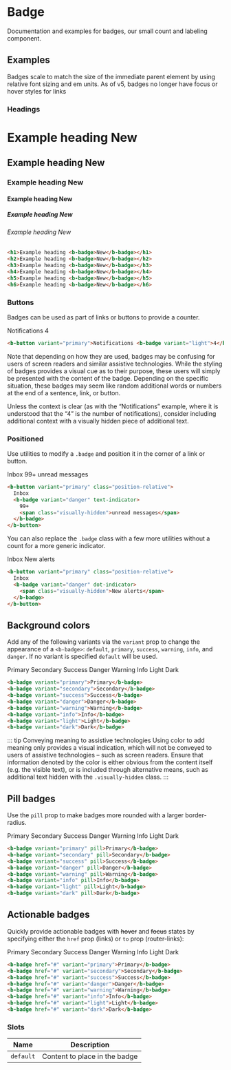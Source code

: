 # Badge

Documentation and examples for badges, our small count and labeling component.

## Examples

Badges scale to match the size of the immediate parent element by using relative font sizing and em units. As of v5, badges no longer have focus or hover styles for links

### Headings

<ClientOnly>
    <b-card class="mt-2">
        <h1>Example heading <b-badge>New</b-badge></h1>
        <h2 class="border-0 pb-0">Example heading <b-badge>New</b-badge></h2>
        <h3>Example heading <b-badge>New</b-badge></h3>
        <h4>Example heading <b-badge>New</b-badge></h4>
        <h5>Example heading <b-badge>New</b-badge></h5>
        <h6>Example heading <b-badge>New</b-badge></h6>
    </b-card>
</ClientOnly>

```html
<h1>Example heading <b-badge>New</b-badge></h1>
<h2>Example heading <b-badge>New</b-badge></h2>
<h3>Example heading <b-badge>New</b-badge></h3>
<h4>Example heading <b-badge>New</b-badge></h4>
<h5>Example heading <b-badge>New</b-badge></h5>
<h6>Example heading <b-badge>New</b-badge></h6>
```

### Buttons

Badges can be used as part of links or buttons to provide a counter.

<ClientOnly>
    <b-card>
        <b-button variant="primary">
            Notifications <b-badge variant="light">4</b-badge>
        </b-button>
    </b-card>
</ClientOnly>

```html
<b-button variant="primary">Notifications <b-badge variant="light">4</b-badge></b-button>
```

Note that depending on how they are used, badges may be confusing for users of screen readers and similar assistive technologies. While the styling of badges provides a visual cue as to their purpose, these users will simply be presented with the content of the badge. Depending on the specific situation, these badges may seem like random additional words or numbers at the end of a sentence, link, or button.

Unless the context is clear (as with the “Notifications” example, where it is understood that the “4” is the number of notifications), consider including additional context with a visually hidden piece of additional text.

### Positioned

Use utilities to modify a `.badge` and position it in the corner of a link or button.

<ClientOnly>
    <b-card>
        <b-button variant="primary" class="position-relative">
            Inbox
            <b-badge variant="danger" text-indicator>
                99+
                <span class="visually-hidden">unread messages</span>
            </b-badge>
        </b-button>
    </b-card>
</ClientOnly>

```html
<b-button variant="primary" class="position-relative">
  Inbox
  <b-badge variant="danger" text-indicator>
    99+
    <span class="visually-hidden">unread messages</span>
  </b-badge>
</b-button>
```

You can also replace the `.badge` class with a few more utilities without a count for a more generic indicator.

<ClientOnly>
    <b-card>
        <b-button variant="primary" class="position-relative">
            Inbox
            <b-badge variant="danger" dot-indicator>
                <span class="visually-hidden">New alerts</span>
            </b-badge>
        </b-button>
    </b-card>
</ClientOnly>

```html
<b-button variant="primary" class="position-relative">
  Inbox
  <b-badge variant="danger" dot-indicator>
    <span class="visually-hidden">New alerts</span>
  </b-badge>
</b-button>
```

## Background colors

Add any of the following variants via the `variant` prop to change the appearance of a `<b-badge>`: `default`, `primary`, `success`, `warning`, `info`, and `danger`. If no variant is specified `default` will be used.

<ClientOnly>
    <b-card>
        <b-badge variant="primary">Primary</b-badge>
        <b-badge variant="secondary">Secondary</b-badge>
        <b-badge variant="success">Success</b-badge>
        <b-badge variant="danger">Danger</b-badge>
        <b-badge variant="warning">Warning</b-badge>
        <b-badge variant="info">Info</b-badge>
        <b-badge variant="light">Light</b-badge>
        <b-badge variant="dark">Dark</b-badge>
    </b-card>
</ClientOnly>

```html
<b-badge variant="primary">Primary</b-badge>
<b-badge variant="secondary">Secondary</b-badge>
<b-badge variant="success">Success</b-badge>
<b-badge variant="danger">Danger</b-badge>
<b-badge variant="warning">Warning</b-badge>
<b-badge variant="info">Info</b-badge>
<b-badge variant="light">Light</b-badge>
<b-badge variant="dark">Dark</b-badge>
```

::: tip Conveying meaning to assistive technologies
Using color to add meaning only provides a visual indication, which will not be conveyed to users of assistive technologies – such as screen readers. Ensure that information denoted by the color is either obvious from the content itself (e.g. the visible text), or is included through alternative means, such as additional text hidden with the `.visually-hidden` class.
:::

## Pill badges

Use the `pill` prop to make badges more rounded with a larger border-radius.

<ClientOnly>
    <b-card>
        <b-badge variant="primary" pill>Primary</b-badge>
        <b-badge variant="secondary" pill>Secondary</b-badge>
        <b-badge variant="success" pill>Success</b-badge>
        <b-badge variant="danger" pill>Danger</b-badge>
        <b-badge variant="warning" pill>Warning</b-badge>
        <b-badge variant="info" pill>Info</b-badge>
        <b-badge variant="light" pill>Light</b-badge>
        <b-badge variant="dark" pill>Dark</b-badge>
    </b-card>
</ClientOnly>

```html
<b-badge variant="primary" pill>Primary</b-badge>
<b-badge variant="secondary" pill>Secondary</b-badge>
<b-badge variant="success" pill>Success</b-badge>
<b-badge variant="danger" pill>Danger</b-badge>
<b-badge variant="warning" pill>Warning</b-badge>
<b-badge variant="info" pill>Info</b-badge>
<b-badge variant="light" pill>Light</b-badge>
<b-badge variant="dark" pill>Dark</b-badge>
```

## Actionable badges

Quickly provide actionable badges with ~~hover~~ and ~~focus~~ states by specifying either the `href` prop (links) or `to` prop (router-links):

<ClientOnly>
  <b-card>
    <b-badge href="#" variant="primary">Primary</b-badge>
    <b-badge href="#" variant="secondary">Secondary</b-badge>
    <b-badge href="#" variant="success">Success</b-badge>
    <b-badge href="#" variant="danger">Danger</b-badge>
    <b-badge href="#" variant="warning">Warning</b-badge>
    <b-badge href="#" variant="info">Info</b-badge>
    <b-badge href="#" variant="light">Light</b-badge>
    <b-badge href="#" variant="dark">Dark</b-badge>
  </b-card>
</ClientOnly>

```html
<b-badge href="#" variant="primary">Primary</b-badge>
<b-badge href="#" variant="secondary">Secondary</b-badge>
<b-badge href="#" variant="success">Success</b-badge>
<b-badge href="#" variant="danger">Danger</b-badge>
<b-badge href="#" variant="warning">Warning</b-badge>
<b-badge href="#" variant="info">Info</b-badge>
<b-badge href="#" variant="light">Light</b-badge>
<b-badge href="#" variant="dark">Dark</b-badge>
```

<ComponentReference></ComponentReference>

### Slots

| Name      | Description                   |
| --------- | ----------------------------- |
| `default` | Content to place in the badge |
